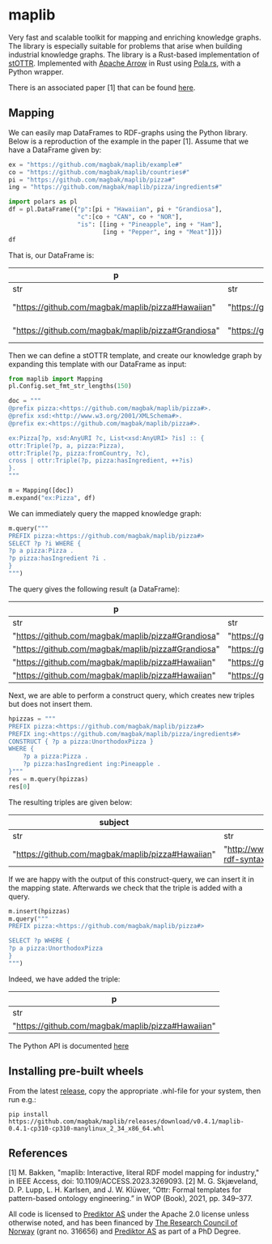 # maplib
Very fast and scalable toolkit for mapping and enriching knowledge graphs. The library is especially suitable for problems that arise when building industrial knowledge graphs. The library is a Rust-based implementation of [stOTTR](https://dev.spec.ottr.xyz/stOTTR/). Implemented with [Apache Arrow](https://arrow.apache.org/) in Rust using [Pola.rs](https://www.pola.rs/), with a Python wrapper.

There is an associated paper [1] that can be found [here](https://ieeexplore.ieee.org/document/10106242).

## Mapping
We can easily map DataFrames to RDF-graphs using the Python library. Below is a reproduction of the example in the paper [1]. Assume that we have a DataFrame given by: 

```python
ex = "https://github.com/magbak/maplib/example#"
co = "https://github.com/magbak/maplib/countries#"
pi = "https://github.com/magbak/maplib/pizza#"
ing = "https://github.com/magbak/maplib/pizza/ingredients#"

import polars as pl
df = pl.DataFrame({"p":[pi + "Hawaiian", pi + "Grandiosa"],
                   "c":[co + "CAN", co + "NOR"],
                   "is": [[ing + "Pineapple", ing + "Ham"],
                          [ing + "Pepper", ing + "Meat"]]})
df
```
That is, our DataFrame is:

|p|c|is|
|-|-|-|
|str|str|list[str]|
|"https://github.com/magbak/maplib/pizza#Hawaiian"|"https://github.com/magbak/maplib/countries#CAN"|["https://github.com/magbak/maplib/pizza/ingredients#Pineapple", "https://github.com/magbak/maplib/pizza/ingredients#Ham"]|
|"https://github.com/magbak/maplib/pizza#Grandiosa"|"https://github.com/magbak/maplib/countries#NOR"|["https://github.com/magbak/maplib/pizza/ingredients#Pepper", "https://github.com/magbak/maplib/pizza/ingredients#Meat"]|

Then we can define a stOTTR template, and create our knowledge graph by expanding this template with our DataFrame as input:
```python
from maplib import Mapping
pl.Config.set_fmt_str_lengths(150)

doc = """
@prefix pizza:<https://github.com/magbak/maplib/pizza#>.
@prefix xsd:<http://www.w3.org/2001/XMLSchema#>.
@prefix ex:<https://github.com/magbak/maplib/pizza#>.

ex:Pizza[?p, xsd:AnyURI ?c, List<xsd:AnyURI> ?is] :: {
ottr:Triple(?p, a, pizza:Pizza),
ottr:Triple(?p, pizza:fromCountry, ?c),
cross | ottr:Triple(?p, pizza:hasIngredient, ++?is)
}.
"""

m = Mapping([doc])
m.expand("ex:Pizza", df)
```

We can immediately query the mapped knowledge graph:

```python
m.query("""
PREFIX pizza:<https://github.com/magbak/maplib/pizza#>
SELECT ?p ?i WHERE {
?p a pizza:Pizza .
?p pizza:hasIngredient ?i .
}
""")
```

The query gives the following result (a DataFrame):

|p|i|
|---|---|
|str|str|
|"https://github.com/magbak/maplib/pizza#Grandiosa"|"https://github.com/magbak/maplib/pizza/ingredients#Meat"|
|"https://github.com/magbak/maplib/pizza#Grandiosa"|"https://github.com/magbak/maplib/pizza/ingredients#Pepper"|
|"https://github.com/magbak/maplib/pizza#Hawaiian"|"https://github.com/magbak/maplib/pizza/ingredients#Pineapple"|
|"https://github.com/magbak/maplib/pizza#Hawaiian"|"https://github.com/magbak/maplib/pizza/ingredients#Ham"|

Next, we are able to perform a construct query, which creates new triples but does not insert them. 

```python
hpizzas = """
PREFIX pizza:<https://github.com/magbak/maplib/pizza#>
PREFIX ing:<https://github.com/magbak/maplib/pizza/ingredients#>
CONSTRUCT { ?p a pizza:UnorthodoxPizza } 
WHERE {
    ?p a pizza:Pizza .
    ?p pizza:hasIngredient ing:Pineapple .
}"""
res = m.query(hpizzas)
res[0]
```

The resulting triples are given below:

|subject|verb|object|
|-|-|-|
|str|str|str|
|"https://github.com/magbak/maplib/pizza#Hawaiian"|"http://www.w3.org/1999/02/22-rdf-syntax-ns#type"|"https://github.com/magbak/maplib/pizza#UnorthodoxPizza"|

If we are happy with the output of this construct-query, we can insert it in the mapping state. Afterwards we check that the triple is added with a query.

```python
m.insert(hpizzas)
m.query("""
PREFIX pizza:<https://github.com/magbak/maplib/pizza#>

SELECT ?p WHERE {
?p a pizza:UnorthodoxPizza
}
""")
```

Indeed, we have added the triple: 

|p|
|-|
|str|
|"https://github.com/magbak/maplib/pizza#Hawaiian"|

The Python API is documented [here](https://github.com/magbak/maplib/tree/main/doc/python_mapper_api.md)

## Installing pre-built wheels
From the latest [release](https://github.com/magbak/maplib/releases), copy the appropriate .whl-file for your system, then run e.g.:
```shell
pip install https://github.com/magbak/maplib/releases/download/v0.4.1/maplib-0.4.1-cp310-cp310-manylinux_2_34_x86_64.whl
```

## References
[1] M. Bakken, "maplib: Interactive, literal RDF model mapping for industry," in IEEE Access, doi: 10.1109/ACCESS.2023.3269093.
[2] M. G. Skjæveland, D. P. Lupp, L. H. Karlsen, and J. W. Klüwer, “Ottr: Formal templates for pattern-based ontology engineering.” in WOP (Book),
2021, pp. 349–377.

All code is licensed to [Prediktor AS](https://www.prediktor.com/) under the Apache 2.0 license unless otherwise noted, and has been financed by [The Research Council of Norway](https://www.forskningsradet.no/en/) (grant no. 316656) and [Prediktor AS](https://www.prediktor.com/) as part of a PhD Degree.  
